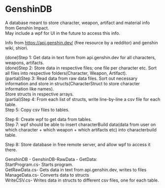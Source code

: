 # GenshinDB
A database meant to store character, weapon, artifact and material info from Genshin Impact.  
May include a wpf for UI in the future to access this info.  

Info from https://api.genshin.dev/ (free resource by a redditor) and genshin wiki, shiori.  

(done)Step 1: Get data in text form from api.genshin.dev for all characters, weapons, artifacts.   
(done)Step 2: Store data in respective files; one file per character etc. Sort all files into respective folders(Character, Weapon, Artifact).  
(partial)Step 3: Read data from raw data files. Sort out necessary information and store in structs(CharacterStruct to store character information like names).  
                 Store structs in respective arrays.  
(partial)Step 4: From each list of structs, write line-by-line a csv file for each table.  
Step 5: Copy csv files to tables.  

Step 6: Create wpf to get data from tables.  
Step 7: wpf should be able to insert characterBuild data(data from user on which character + which weapon + which artifacts etc) into characterbuild table.  

Step 8: Store database in free remote server, and allow wpf to access it there.

GenshinDB - GenshinDB-RawData - GetData:  
StartProgram.cs- Starts program.  
GetRawData.cs- Gets data in text from api.genshin.dev, writes to files  
ManageData.cs- Converts data to structs  
WriteCSV.cs- Writes data in structs to different csv files, one for each table.
